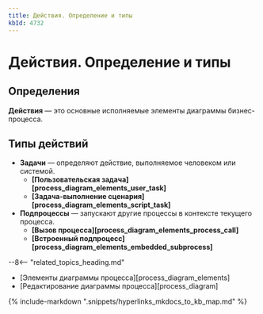 ```yaml
---
title: Действия. Определение и типы
kbId: 4732
---
```


# Действия. Определение и типы

## Определения

**Действия** — это основные исполняемые элементы диаграммы бизнес-процесса.

## Типы действий

- **Задачи** — определяют действие, выполняемое человеком или системой.
  - **[Пользовательская задача][process_diagram_elements_user_task]**
  - **[Задача-выполнение сценария][process_diagram_elements_script_task]**
- **Подпроцессы** — запускают другие процессы в контексте текущего процесса.
  - **[Вызов процесса][process_diagram_elements_process_call]**
  - **[Встроенный подпроцесс][process_diagram_elements_embedded_subprocess]**

--8<-- "related_topics_heading.md"

- [Элементы диаграммы процесса][process_diagram_elements]
- [Редактирование диаграммы процесса][process_diagram]

{% include-markdown ".snippets/hyperlinks_mkdocs_to_kb_map.md" %}
